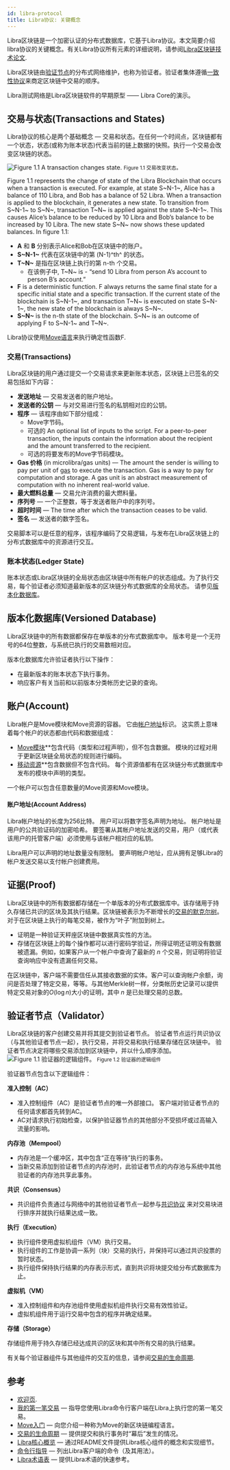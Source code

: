 ```yaml
---
id: libra-protocol
title: Libra协议: 关键概念
---
```



Libra区块链是一个加密认证的分布式数据库，它基于Libra协议。本文简要介绍libra协议的关键概念。有关Libra协议所有元素的详细说明，请参阅[Libra区块链技术论文](https://libra.org/en-us/whitepaper).

Libra区块链由[验证节点](reference/glossary.md#validator-node)的分布式网络维护，也称为验证者。验证者集体遵循[一致性协议](reference/glossary.md#consensus-protocol)来商定区块链中交易的顺序。

Libra测试网络是Libra区块链软件的早期原型 —— Libra Core的演示。

## 交易与状态(Transactions and States)

Libra协议的核心是两个基础概念 &mdash; 交易和状态。在任何一个时间点，区块链都有一个状态，状态(或称为账本状态)代表当前的链上数据的快照。执行一个交易会改变区块链的状态。

![Figure 1.1 A transaction changes state.](assets/illustrations/transactions.svg)
<small class="figure">Figure 1.1 交易改变状态。</small>

Figure 1.1 represents the change of state of the Libra Blockchain that occurs when a transaction is executed. For example, at state S~N-1~, Alice has a balance of 110 Libra, and Bob has a balance of 52 Libra. When a transaction is applied to the blockchain, it generates a new state. To transition from S~N-1~ to S~N~, transaction T~N~ is applied against the state S~N-1~. This causes Alice’s balance to be reduced by 10 Libra and Bob’s balance to be increased by 10 Libra. The new state S~N~ now shows these updated balances. In figure 1.1:

* **A** 和 **B** 分别表示Alice和Bob在区块链中的账户。
* **S~N-1~** 代表在区块链中的第 (N-1)^th^ 的状态。
* **T~N~** 是指在区块链上执行的第 n-th 个交易。  
    * 在该例子中, T~N~ is - “send 10 Libra from person A’s account to person B’s account.”
* **F** is a deterministic function. F always returns the same final state for a specific initial state and a specific transaction. If the current state of the blockchain is S~N-1~, and transaction T~N~ is executed on state S~N-1~, the new state of the blockchain is always S~N~.
* **S~N~** is the n-th state of the blockchain. S~N~ is an outcome of applying F to S~N-1~ and T~N~.

Libra协议使用[Move语言](move-overview.md)来执行确定性函数F.

### 交易(Transactions)

Libra区块链的用户通过提交一个交易请求来更新账本状态，区块链上已签名的交易包括如下内容：

* **发送地址** &mdash; 交易发送者的账户地址。
* **发送者的公钥** &mdash; 与对交易进行签名的私钥相对应的公钥。
* **程序** &mdash; 该程序由如下部分组成：
    * Move字节码。
    * 可选的 An optional list of inputs to the script. For a peer-to-peer transaction, the inputs contain the information about the recipient and the amount transferred to the recipient.
    * 可选的将要发布的Move字节码模块。
* **Gas 价格** (in microlibra/gas units) &mdash; The amount the sender is willing to pay per unit of [gas](reference/glossary.md#gas) to execute the transaction. Gas is a way to pay for computation and storage. A gas unit is an abstract measurement of computation with no inherent real-world value.
* **最大燃料总量** &mdash; 交易允许消费的最大燃料量。 
* **序列号** &mdash; 一个正整数，等于发送者账户中的序列号。
* **超时时间** &mdash; The time after which the transaction ceases to be valid.
* **签名** &mdash; 发送者的数字签名。

交易脚本可以是任意的程序，该程序编码了交易逻辑，与发布在Libra区块链上的分布式数据库中的资源进行交互。

### 账本状态(Ledger State)

账本状态或Libra区块链的全局状态由区块链中所有帐户的状态组成。为了执行交易，每个验证者必须知道最新版本的区块链分布式数据库的全局状态。 请参见[版本化数据库](#versioned-database)。

## 版本化数据库(Versioned Database)

Libra区块链中的所有数据都保存在单版本的分布式数据库中。 版本号是一个无符号的64位整数，与系统已执行的交易数相对应。

版本化数据库允许验证者执行以下操作：

* 在最新版本的账本状态下执行事务。
* 响应客户有关当前和以前版本分类帐历史记录的查询。

## 账户(Account)

Libra帐户是Move模块和Move资源的容器。 它由[帐户地址](reference/glossary.md#account-address)标识。 这实质上意味着每个帐户的状态都由代码和数据组成：

* [Move模块](move-overview.md#move-modules-allow-composable-smart-contracts)**包含代码（类型和过程声明），但不包含数据。 模块的过程对用于更新区块链全局状态的规则进行编码。
* [移动资源](move-overview.md#move-has-first-class-resources)**包含数据但不包含代码。 每个资源值都有在区块链分布式数据库中发布的模块中声明的类型。

一个帐户可以包含任意数量的Move资源和Move模块。

#### 账户地址(Account Address)

Libra帐户地址的长度为256比特。 用户可以将数字签名声明为地址。 帐户地址是用户的公共验证码的加密哈希。 要签署从其帐户地址发送的交易，用户（或代表该用户的托管客户端）必须使用与该帐户相对应的私钥。

Libra用户可以声明的地址数量没有限制。 要声明帐户地址，应从拥有足够Libra的帐户发送交易以支付帐户创建费用。

## 证据(Proof)

Libra区块链中的所有数据都存储在一个单版本的分布式数据库中。该存储用于持久存储已共识的区块及其执行结果。区块链被表示为不断增长的[交易的默克尔树](reference/glossary.md#merkle-trees)。对于在区块链上执行的每笔交易，被作为“叶子”附加到树上。

* 证明是一种验证天秤座区块链中数据真实性的方法。
* 存储在区块链上的每个操作都可以进行密码学验证，所得证明还证明没有数据被遗漏。例如，如果客户从一个帐户中查询了最新的 _n_ 个交易，则证明将验证查询响应中没有遗漏任何交易。

在区块链中，客户端不需要信任从其接收数据的实体。客户可以查询帐户余额，询问是否处理了特定交易，等等。与其他Merkle树一样，分类帐历史记录可以提供特定交易对象的$O(\log n)$大小的证明，其中 _n_ 是已处理交易的总数。

## 验证者节点（Validator）

Libra区块链的客户创建交易并将其提交到验证者节点。 验证者节点运行共识协议（与其他验证者节点一起），执行交易，并将交易和执行结果存储在区块链中。 验证者节点决定将哪些交易添加到区块链中，并以什么顺序添加。![Figure 1.1 验证器的逻辑组件。](assets/illustrations/validator.svg)
<small class="figure">Figure 1.2 验证器的逻辑组件</small>

验证器节点包含以下逻辑组件：

**准入控制（AC）**

* 准入控制组件（AC）是验证者节点的唯一外部接口。 客户端对验证者节点的任何请求都首先转到AC。
* AC对请求执行初始检查，以保护验证器节点的其他部分不受损坏或过高输入流量的影响。

**内存池（Mempool）**

* 内存池是一个缓冲区，其中包含“正在等待”执行的事务。
* 当新交易添加到验证者节点的内存池时，此验证者节点的内存池与系统中其他验证者的内存池共享此事务。

**共识（Consensus）**

* 共识组件负责通过与网络中的其他验证者节点一起参与[共识协议](reference/glossary.md#consensus) 来对交易块进行排序并就执行结果达成一致。

**执行（Execution）**

* 执行组件使用虚拟机组件（VM）执行交易。
* 执行组件的工作是协调一系列（块）交易的执行，并保持可以通过共识投票的暂时状态。
* 执行组件保持执行结果的内存表示形式，直到共识将块提交给分布式数据库为止。


**虚拟机（VM）**

* 准入控制组件和内存池组件使用虚拟机组件执行交易有效性验证。 
* 虚拟机组件用于运行交易中包含的程序并确定结果。

**存储（Storage）**

存储组件用于持久存储已经达成共识的区块和其中所有交易的执行结果。

有关每个验证器组件与其他组件的交互的信息，请参阅[交易的生命周期](life-of-a-transaction.md).

## 参考

* [欢迎页](welcome-to-libra.md).
* [我的第一笔交易](my-first-transaction.md) &mdash; 指导您使用Libra命令行客户端在Libra上执行您的第一笔交易。
* [Move入门](move-overview.md) &mdash; 向您介绍一种称为Move的新区块链编程语言。
* [交易的生命周期](life-of-a-transaction.md) &mdash; 提供提交和执行事务时“幕后”发生的情况。
* [Libra核心概览](libra-core-overview.md) &mdash; 通过README文件提供Libra核心组件的概念和实现细节。
* [命令行指导](reference/libra-cli.md) &mdash; 列出Libra客户端的命令（及其用法）。
* [Libra术语表](reference/glossary.md) &mdash; 提供Libra术语的快速参考。

